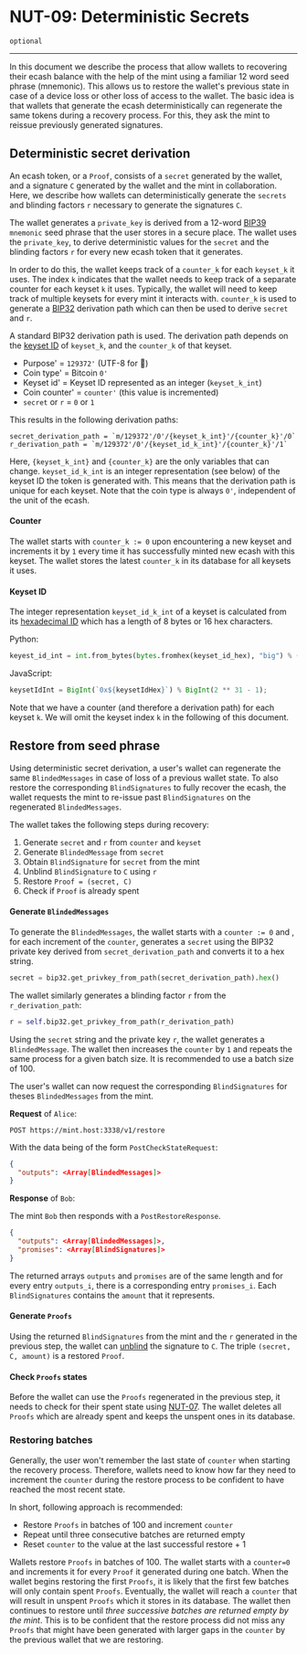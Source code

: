 NUT-09: Deterministic Secrets
==========================

`optional`

---

In this document we describe the process that allow wallets to recovering their ecash balance with the help of the mint using a familiar 12 word seed phrase (mnemonic). This allows us to restore the wallet's previous state in case of a device loss or other loss of access to the wallet.  The basic idea is that wallets that generate the ecash deterministically can regenerate the same tokens during a recovery process. For this, they ask the mint to reissue previously generated signatures.

## Deterministic secret derivation

An ecash token, or a `Proof`, consists of a `secret` generated by the wallet, and a signature `C` generated by the wallet and the mint in collaboration. Here, we describe how wallets can deterministically generate the `secrets` and blinding factors `r` necessary to generate the signatures `C`.

The wallet generates a `private_key` is derived from a 12-word [BIP39](https://github.com/bitcoin/bips/blob/master/bip-0039.mediawiki) `mnemonic` seed phrase that the user stores in a secure place. The wallet uses the `private_key`, to derive deterministic values for the `secret` and the blinding factors `r` for every new ecash token that it generates. 

In order to do this, the wallet keeps track of a `counter_k` for each `keyset_k` it uses. The index `k` indicates that the wallet needs to keep track of a separate counter for each keyset `k` it uses. Typically, the wallet will need to keep track of multiple keysets for every mint it interacts with. `counter_k` is used to generate a [BIP32](https://github.com/bitcoin/bips/blob/master/bip-0032.mediawiki) derivation path which can then be used to derive `secret` and `r`.

A standard BIP32 derivation path is used. The derivation path depends on the [keyset ID][02] of `keyset_k`, and the `counter_k` of that keyset.

- Purpose' = `129372'` (UTF-8 for 🥜)
- Coin type' = Bitcoin `0'`
- Keyset id' = Keyset ID represented as an integer (`keyset_k_int`)
- Coin counter' = `counter'` (this value is incremented)
- `secret` or `r` = `0` or `1`

This results in the following derivation paths:

```
secret_derivation_path = `m/129372'/0'/{keyset_k_int}'/{counter_k}'/0`
r_derivation_path = `m/129372'/0'/{keyset_id_k_int}'/{counter_k}'/1`
```

Here, `{keyset_k_int}` and `{counter_k}` are the only variables that can change. `keyset_id_k_int` is an integer representation (see below) of the keyset ID the token is generated with. This means that the derivation path is unique for each keyset. Note that the coin type is always `0'`, independent of the unit of the ecash.

#### Counter

The wallet starts with `counter_k := 0` upon encountering a new keyset and increments it by `1` every time it has successfully minted new ecash with this keyset. The wallet stores the latest `counter_k` in its database for all keysets it uses.

#### Keyset ID

The integer representation `keyset_id_k_int` of a keyset is calculated from its [hexadecimal ID][02] which has a length of 8 bytes or 16 hex characters.

Python:
```python
keyest_id_int = int.from_bytes(bytes.fromhex(keyset_id_hex), "big") % (2**31 - 1)
```

JavaScript:
```javascript
keysetIdInt = BigInt(`0x${keysetIdHex}`) % BigInt(2 ** 31 - 1);
```

Note that we have a counter (and therefore a derivation path) for each keyset `k`. We will omit the keyset index `k` in the following of this document.

## Restore from seed phrase

Using deterministic secret derivation, a user's wallet can regenerate the same `BlindedMessages` in case of loss of a previous wallet state. To also restore the corresponding `BlindSignatures` to fully recover the ecash, the wallet requests the mint to re-issue past `BlindSignatures` on the regenerated `BlindedMessages`.   

The wallet takes the following steps during recovery:

1) Generate `secret` and `r` from `counter` and `keyset`
2) Generate `BlindedMessage` from `secret`
3) Obtain `BlindSignature` for `secret` from the mint
4) Unblind `BlindSignature` to `C` using `r`
5) Restore `Proof = (secret, C)`
6) Check if `Proof` is already spent

#### Generate `BlindedMessages`

To generate the `BlindedMessages`, the wallet starts with a `counter := 0` and , for each increment of the `counter`, generates a `secret` using the BIP32 private key derived from `secret_derivation_path` and converts it to a hex string.

```python
secret = bip32.get_privkey_from_path(secret_derivation_path).hex()
```
The wallet similarly generates a blinding factor `r` from the `r_derivation_path`:

```python
r = self.bip32.get_privkey_from_path(r_derivation_path)
```

Using the `secret` string and the private key `r`, the wallet generates a `BlindedMessage`. The wallet then increases the `counter` by `1` and repeats the same process for a given batch size. It is recommended to use a batch size of 100.

The user's wallet can now request the corresponding `BlindSignatures` for theses `BlindedMessages` from the mint.

**Request** of `Alice`:

```http
POST https://mint.host:3338/v1/restore
```

With the data being of the form `PostCheckStateRequest`:

```json
{
  "outputs": <Array[BlindedMessages]>
}
```

**Response** of `Bob`: 

The mint `Bob` then responds with a `PostRestoreResponse`.

```json
{
  "outputs": <Array[BlindedMessages]>,
  "promises": <Array[BlindSignatures]>
}
```

The returned arrays `outputs` and `promises` are of the same length and for every entry `outputs_i`, there is a corresponding entry `promises_i`. Each `BlindSignatures` contains the `amount` that it represents.

#### Generate `Proofs`

Using the returned `BlindSignatures` from the mint and the `r` generated in the previous step, the wallet can [unblind][00] the signature to `C`. The triple `(secret, C, amount)` is a restored `Proof`.

#### Check `Proofs` states

Before the wallet can use the `Proofs` regenerated in the previous step, it needs to check for their spent state using [NUT-07][07]. The wallet deletes all `Proofs` which are already spent and keeps the unspent ones in its database.

### Restoring batches

Generally, the user won't remember the last state of `counter` when starting the recovery process. Therefore, wallets need to know how far they need to increment the `counter` during the restore process to be confident to have reached the most recent state. 

In short, following approach is recommended: 
- Restore `Proofs` in batches of 100 and increment `counter`
- Repeat until three consecutive batches are returned empty
- Reset `counter` to the value at the last successful restore + 1

Wallets restore `Proofs` in batches of 100. The wallet starts with a `counter=0` and increments it for every `Proof` it generated during one batch. When the wallet begins restoring the first `Proofs`, it is likely that the first few batches will only contain spent `Proofs`. Eventually, the wallet will reach a `counter` that will result in unspent `Proofs` which it stores in its database. The wallet then continues to restore until *three successive batches are returned empty by the mint*. This is to be confident that the restore process did not miss any `Proofs` that might have been generated with larger gaps in the `counter` by the previous wallet that we are restoring.

[00]: 00.md
[02]: 02.md
[07]: 07.md
